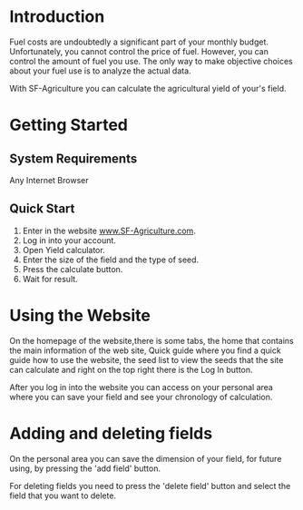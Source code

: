 # **Introduction**



Fuel costs are undoubtedly a significant part of your monthly budget. Unfortunately, you cannot control the price of fuel. However, you can control the amount of fuel you use. The only way to make objective choices about your fuel use is to analyze the actual data.

With SF-Agriculture you can calculate the agricultural yield of your's field.



# **Getting Started**



## **System Requirements**



Any Internet Browser



## **Quick Start**



1. Enter in the website www.SF-Agriculture.com.
2. Log in into your account.
3. Open Yield calculator.
4. Enter the size of the field and the type of seed.
5. Press the calculate button.
6. Wait for result.







# **Using the Website**



On the homepage of the website,there is some tabs, the home that contains the main information of the web site, Quick guide where you find a quick guide how to use the website, the seed list to view the seeds that the site can calculate and right on the top right there is the Log In button.

After you log in into the website you can access on your personal area where you can save your field and see your chronology of calculation.

# Adding and deleting fields

On the personal area you can save the dimension of your field, for future using, by pressing the 'add field' button.

For deleting fields you need to press the 'delete field' button and select the field that you want to delete.

